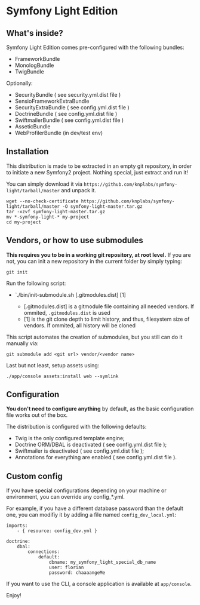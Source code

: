 Symfony Light Edition
=====================

What's inside?
--------------

Symfony Light Edition comes pre-configured with the following bundles:

 * FrameworkBundle
 * MonologBundle
 * TwigBundle

Optionally:
 * SecurityBundle ( see security.yml.dist file )
 * SensioFrameworkExtraBundle
 * SecurityExtraBundle ( see config.yml.dist file )
 * DoctrineBundle ( see config.yml.dist file )
 * SwiftmailerBundle ( see config.yml.dist file )
 * AsseticBundle
 * WebProfilerBundle (in dev/test env)

Installation
------------

This distribution is made to be extracted in an empty git repository, in order to initiate a new Symfony2 project.
Nothing special, just extract and run it!

You can simply download it via `https://github.com/knplabs/symfony-light/tarball/master` and unpack it.

    wget --no-check-certificate https://github.com/knplabs/symfony-light/tarball/master -O symfony-light-master.tar.gz
    tar -xzvf symfony-light-master.tar.gz
    mv *-symfony-light-* my-project
    cd my-project

Vendors, or how to use submodules
---------------------------------

**This requires you to be in a working git repository, at root level.**
If you are not, you can init a new repository in the current folder by simply typing:

    git init

Run the following script:

 * `./bin/init-submodule.sh [.gitmodules.dist] [1]

   * [.gitmodules.dist] is a gitmodule file containing all needed vendors. If ommited, ``.gitmodules.dist`` is used
   * [1] is the git clone depth to limit history, and thus, filesystem size of vendors. If ommited, all history will be cloned

This script automates the creation of submodules, but you still can do it manually via:

    git submodule add <git url> vendor/<vendor name>


Last but not least, setup assets using:

    ./app/console assets:install web --symlink


Configuration
-------------

**You don't need to configure anything** by default, as the basic configuration file works out of the box.

The distribution is configured with the following defaults:

 * Twig is the only configured template engine;
 * Doctrine ORM/DBAL is deactivated ( see config.yml.dist file );
 * Swiftmailer is deactivated ( see config.yml.dist file );
 * Annotations for everything are enabled ( see config.yml.dist file ).


Custom config
-------------

If you have special configurations depending on your machine or environment, you can override any config_*.yml.

For example, if you have a different database password than the default one, you can modifiy it by adding a file named `config_dev_local.yml`:

    imports:
        - { resource: config_dev.yml }

    doctrine:
        dbal:
            connections:
                default:
                    dbname: my_symfony_light_special_db_name
                    user: florian
                    password: chaaaangeMe


If you want to use the CLI, a console application is available at
`app/console`. 

Enjoy!
